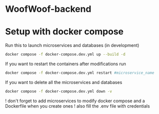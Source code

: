 # WoofWoof-backend

# Setup with docker compose

Run this to launch microservices and databases (in development)
```bash
docker compose -f docker-compose.dev.yml up --build -d
```

If you want to restart the containers after modifications run
```bash
docker compose -f docker-compose.dev.yml restart #microservice_name
```

If you want to delete all the microservices and databases
```bash
docker compose -f docker-compose.dev.yml down -v
```
! don't forget to add microservices to modify docker compose and a Dockerfile when you create ones
! also fill the .env file with credentials